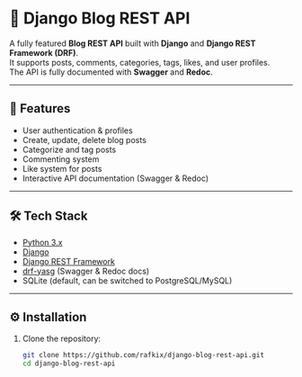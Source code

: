 # 📝 Django Blog REST API

A fully featured **Blog REST API** built with **Django** and **Django REST Framework (DRF)**.  
It supports posts, comments, categories, tags, likes, and user profiles.  
The API is fully documented with **Swagger** and **Redoc**.

---

## 🚀 Features
- User authentication & profiles  
- Create, update, delete blog posts  
- Categorize and tag posts  
- Commenting system  
- Like system for posts  
- Interactive API documentation (Swagger & Redoc)  

---

## 🛠 Tech Stack
- [Python 3.x](https://www.python.org/)  
- [Django](https://www.djangoproject.com/)  
- [Django REST Framework](https://www.django-rest-framework.org/)  
- [drf-yasg](https://drf-yasg.readthedocs.io/) (Swagger & Redoc docs)  
- SQLite (default, can be switched to PostgreSQL/MySQL)  

---

## ⚙️ Installation

1. Clone the repository:
   ```bash
   git clone https://github.com/rafkix/django-blog-rest-api.git
   cd django-blog-rest-api

